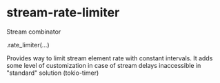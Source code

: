# stream-rate-limiter

Stream combinator

.rate_limiter(...)

Provides way to limit stream element rate with constant intervals. It adds some level of customization in case of stream delays inaccessible in "standard" solution (tokio-timer)

